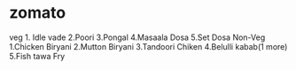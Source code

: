 # zomato
veg                    1. Idle vade              2.Poori                  3.Pongal                 4.Masaala Dosa            5.Set Dosa
Non-Veg                1.Chicken Biryani         2.Mutton Biryani         3.Tandoori Chiken        4.Belulli kabab(1 more)   5.Fish tawa Fry
